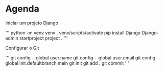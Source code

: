 # Agenda

Iniciar um projeto Django

'''
python -m venv venv
. venv/scripts/activate
pip install Django
Django-admin startproject project .
'''

Configurar o Git

'''
git config --global user.name
git config --global user.email
git config --global init.defaultbranch main
git init
git add .
git commit
'''